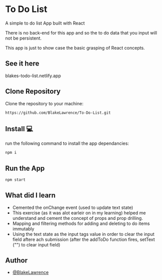 # To Do List

A simple to do list App built with React

There is no back-end for this app and so the to do data that you input will not be persistent.

This app is just to show case the basic grasping of React concepts.

## See it here

blakes-todo-list.netlify.app

## Clone Repository

Clone the repository to your machine:

```bash
https://github.com/BlakeLawrence/To-Do-List.git
```

## Install 💻

run the following command to install the app dependancies:

```bash
npm i
```

## Run the App

```bash
npm start
```

## What did I learn

- Cemented the onChange event (used to update text state)
- This exercise (as it was alot earleir on in my learning) helped me understand and cement the concept of props and prop drilling.
- Mapping and filtering methods for adding and deleting to do items immutably
- Using the text state as the input tags value in order to clear the input field aftere ach submission (after the addToDo function fires, setText ("") to clear input field)

## Author

- [@BlakeLawrence](https://www.github.com/BlakeLawrence)
